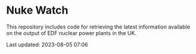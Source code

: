 # Nuke Watch

This repository includes code for retrieving the latest information available on the output of EDF nuclear power plants in the UK.

Last updated: 2023-08-05 07:06